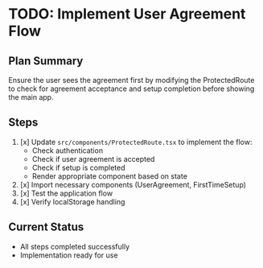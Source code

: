 # TODO: Implement User Agreement Flow

## Plan Summary
Ensure the user sees the agreement first by modifying the ProtectedRoute to check for agreement acceptance and setup completion before showing the main app.

## Steps
1. [x] Update `src/components/ProtectedRoute.tsx` to implement the flow:
   - Check authentication
   - Check if user agreement is accepted
   - Check if setup is completed
   - Render appropriate component based on state
2. [x] Import necessary components (UserAgreement, FirstTimeSetup)
3. [x] Test the application flow
4. [x] Verify localStorage handling

## Current Status
- All steps completed successfully
- Implementation ready for use
